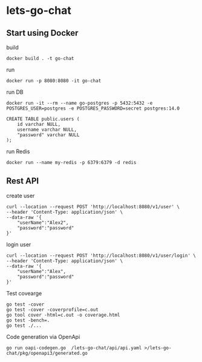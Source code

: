 # lets-go-chat

## Start using Docker

build

```
docker build . -t go-chat
```

run

```
docker run -p 8080:8080 -it go-chat
```

run DB

```
docker run -it --rm --name go-postgres -p 5432:5432 -e POSTGRES_USER=postgres -e POSTGRES_PASSWORD=secret postgres:14.0
```

```
CREATE TABLE public.users (
	id varchar NULL,
	username varchar NULL,
	"password" varchar NULL
);

```

run Redis
```
docker run --name my-redis -p 6379:6379 -d redis
```
## Rest API

create user

```
curl --location --request POST 'http://localhost:8080/v1/user' \
--header 'Content-Type: application/json' \
--data-raw '{
    "userName":"Alex2",
    "password":"password"
}'
```

login user

```
curl --location --request POST 'http://localhost:8080/v1/user/login' \
--header 'Content-Type: application/json' \
--data-raw '{
    "userName":"Alex",
    "password":"password"
}'
```

Test covearge
```
go test -cover
go test -cover -coverprofile=c.out
go tool cover -html=c.out -o coverage.html 
go test -bench=.
go test ./...
```

Code generation via OpenApi
```
go run oapi-codegen.go  /lets-go-chat/api/api.yaml >/lets-go-chat/pkg/openapi3/generated.go
```
